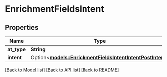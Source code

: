 # EnrichmentFieldsIntent

## Properties

Name | Type | Description | Notes
------------ | ------------- | ------------- | -------------
**at_type** | **String** |  | 
**intent** | Option<[**models::EnrichmentFieldsIntentIntentPostIntent**](enrichment_fields_intent_intent_post_intent.md)> |  | [optional]

[[Back to Model list]](../README.md#documentation-for-models) [[Back to API list]](../README.md#documentation-for-api-endpoints) [[Back to README]](../README.md)


